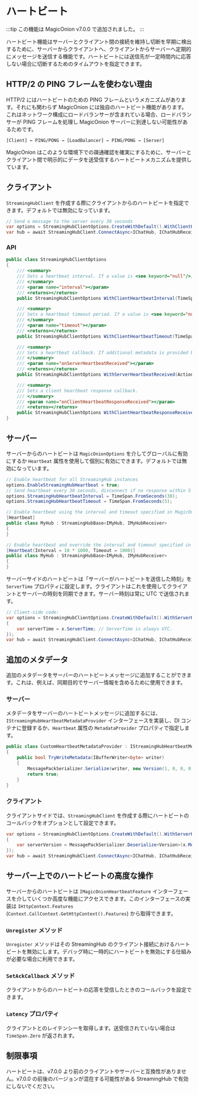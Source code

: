 # ハートビート

:::tip
この機能は MagicOnion v7.0.0 で追加されました。
:::

ハートビート機能はサーバーとクライアント間の接続を維持し切断を早期に検出するために、サーバーからクライアントへ、クライアントからサーバーへ定期的にメッセージを送信する機能です。ハートビートには送信先が一定時間内に応答しない場合に切断するためのタイムアウトを指定できます。

## HTTP/2 の PING フレームを使わない理由

HTTP/2 にはハートビートのための PING フレームというメカニズムがあります。それにも関わらず MagicOnion には独自のハートビート機能があります。これはネットワーク構成にロードバランサーが含まれている場合、ロードバランサーが PING フレームを処理し MagicOnion サーバーに到達しない可能性があるためです。

```plaintext
[Client] ← PING/PONG → [LoadBalancer] ← PING/PONG → [Server]
```

MagicOnion はこのような環境下での疎通確認を確実にするために、サーバーとクライアント間で明示的にデータを送受信するハートビートメカニズムを提供しています。

## クライアント
`StreamingHubClient` を作成する際にクライアントからのハートビートを指定できます。デフォルトでは無効になっています。

```csharp
// Send a message to the server every 30 seconds
var options = StreamingHubClientOptions.CreateWithDefault().WithClientHeartbeatInterval(TimeSpan.FromSeconds(30));
var hub = await StreamingHubClient.ConnectAsync<IChatHub, IChatHubReceiver>(channel, receiver, options);
```

### API
```csharp
public class StreamingHubClientOptions
{
    /// <summary>
    /// Sets a heartbeat interval. If a value is <see keyword="null"/>, the heartbeat from the client is disabled.
    /// </summary>
    /// <param name="interval"></param>
    /// <returns></returns>
    public StreamingHubClientOptions WithClientHeartbeatInterval(TimeSpan? interval);

    /// <summary>
    /// Sets a heartbeat timeout period. If a value is <see keyword="null"/>, the client does not time out.
    /// </summary>
    /// <param name="timeout"></param>
    /// <returns></returns>
    public StreamingHubClientOptions WithClientHeartbeatTimeout(TimeSpan? timeout);

    /// <summary>
    /// Sets a heartbeat callback. If additional metadata is provided by the server in the heartbeat message, this metadata is provided as an argument.
    /// </summary>
    /// <param name="onServerHeartbeatReceived"></param>
    /// <returns></returns>
    public StreamingHubClientOptions WithServerHeartbeatReceived(Action<ServerHeartbeatEvent>? onServerHeartbeatReceived);

    /// <summary>
    /// Sets a client heartbeat response callback.
    /// </summary>
    /// <param name="onClientHeartbeatResponseReceived"></param>
    /// <returns></returns>
    public StreamingHubClientOptions WithClientHeartbeatResponseReceived(Action<ClientHeartbeatEvent>? onClientHeartbeatResponseReceived);
}
```


## サーバー
サーバーからのハートビートは `MagicOnionOptions` を介してグローバルに有効にするか `Heartbeat` 属性を使用して個別に有効にできます。デフォルトでは無効になっています。

```csharp
// Enable heartbeat for all StreamingHub instances
options.EnableStreamingHubHeartbeat = true;
// Send heartbeat every 30 seconds, disconnect if no response within 5 seconds
options.StreamingHubHeartbeatInterval = TimeSpan.FromSeconds(30);
options.StreamingHubHeartbeatTimeout = TimeSpan.FromSeconds(5);
```

```csharp
// Enable heartbeat using the interval and timeout specified in MagicOnionOptions
[Heartbeat]
public class MyHub : StreamingHubBase<IMyHub, IMyHubReceiver>
{
}

// Enable heartbeat and override the interval and timeout specified in MagicOnionOptions
[Heartbeat(Interval = 10 * 1000, Timeout = 1000)]
public class MyHub : StreamingHubBase<IMyHub, IMyHubReceiver>
{
}
```

サーバーサイドのハートビートは「サーバーがハートビートを送信した時刻」を `ServerTime` プロパティに設定します。クライアントはこれを使用してクライアントとサーバーの時刻を同期できます。サーバー時刻は常に UTC で送信されます。

```csharp
// Client-side code:
var options = StreamingHubClientOptions.CreateWithDefault().WithServerHeartbeatReceived(x =>
{
    var serverTime = x.ServerTime; // ServerTime is always UTC.
});
var hub = await StreamingHubClient.ConnectAsync<IChatHub, IChatHubReceiver>(channel, receiver, options);
```

## 追加のメタデータ
追加のメタデータをサーバーのハートビートメッセージに追加することができます。これは、例えば、同期目的でサーバー情報を含めるために使用できます。

### サーバー
メタデータをサーバーのハートビートメッセージに追加するには、`IStreamingHubHeartbeatMetadataProvider` インターフェースを実装し、DI コンテナに登録するか、`Heartbeat` 属性の `MetadataProvider` プロパティで指定します。

```csharp
public class CustomHeartbeatMetadataProvider : IStreamingHubHeartbeatMetadataProvider
{
    public bool TryWriteMetadata(IBufferWriter<byte> writer)
    {
        MessagePackSerializer.Serialize(writer, new Version(1, 0, 0, 0));
        return true;
    }
}
```
### クライアント
クライアントサイドでは、`StreamingHubClient` を作成する際にハートビートのコールバックをオプションとして設定できます。

```csharp
var options = StreamingHubClientOptions.CreateWithDefault().WithServerHeartbeatReceived(x =>
{
    var serverVersion = MessagePackSerializer.Deserialize<Version>(x.Metadata);
});
var hub = await StreamingHubClient.ConnectAsync<IChatHub, IChatHubReceiver>(channel, receiver, options);
```

## サーバー上でのハートビートの高度な操作
サーバーからのハートビートは `IMagicOnionHeartbeatFeature` インターフェースを介していくつか高度な機能にアクセスできます。このインターフェースの実装は `IHttpContext.Features` (`Context.CallContext.GetHttpContext().Features`) から取得できます。

### `Unregister` メソッド
`Unregister` メソッドはその StreamingHub のクライアント接続におけるハートビートを無効にします。デバッグ時に一時的にハートビートを無効にする仕組みが必要な場合に利用できます。

### `SetAckCallback` メソッド
クライアントからのハートビートの応答を受信したときのコールバックを設定できます。

### `Latency` プロパティ
クライアントとのレイテンシーを取得します。送受信されていない場合は `TimeSpan.Zero` が返されます。

## 制限事項

ハートビートは、v7.0.0 より前のクライアントやサーバーと互換性がありません。v7.0.0 の前後のバージョンが混在する可能性がある StreamingHub で有効にしないでください。
